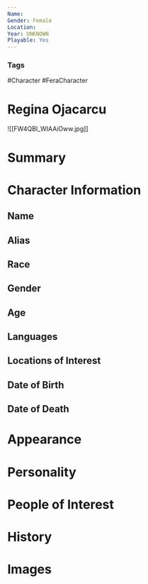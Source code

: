 ```yaml
---
Name: 
Gender: Female
Location: 
Year: UNKNOWN
Playable: Yes
---
```


### Tags
#Character #FeraCharacter 

# Regina Ojacarcu
![[FW4QBl_WIAAiOww.jpg]]

# Summary


# Character Information

## Name

## Alias

## Race

## Gender

## Age

## Languages

## Locations of Interest

## Date of Birth

## Date of Death

# Appearance

# Personality

# People of Interest

# History

# Images
